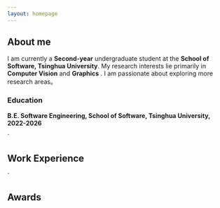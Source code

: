 ```yaml
---
layout: homepage
---
```


## About me

I am currently a **Second-year** undergraduate student at the **School of Software, Tsinghua University**. My research interests lie primarily in **Computer Vision** and **Graphics** . I am passionate about exploring more research areas。

### **Education**

**B.E. Software Engineering, School of Software, Tsinghua University, 2022-2026**

<!-- {% include_relative _includes/publications.md %} -->`

## Work Experience

<!-- - **[Feb. 2020]** Our paper about incremental learning is accepted to CVPR 2020. -->`

## Awards

## 

<!-- {% include_relative _includes/services.md %} -->
